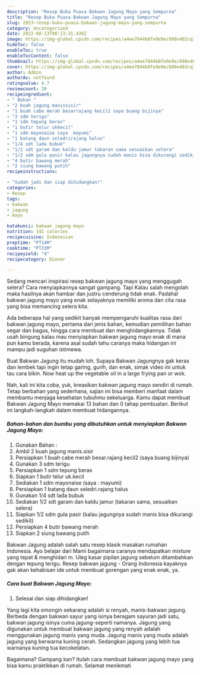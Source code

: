 ```yaml
---
description: "Resep Buka Puasa Bakwan Jagung Mayo yang Sempurna"
title: "Resep Buka Puasa Bakwan Jagung Mayo yang Sempurna"
slug: 2653-resep-buka-puasa-bakwan-jagung-mayo-yang-sempurna
category: Uncategorized
date: 2022-08-13T00:13:31.436Z
image: https://img-global.cpcdn.com/recipes/a4ee7844b8fe9e9e/680x482cq70/bakwan-jagung-mayo-foto-resep-utama.jpg
hideToc: false
enableToc: true
enableTocContent: false
thumbnail: https://img-global.cpcdn.com/recipes/a4ee7844b8fe9e9e/680x482cq70/bakwan-jagung-mayo-foto-resep-utama.jpg
cover: https://img-global.cpcdn.com/recipes/a4ee7844b8fe9e9e/680x482cq70/bakwan-jagung-mayo-foto-resep-utama.jpg
author: Admin
authorAv: notfound
ratingvalue: 4.7
reviewcount: 20
recipeingredient:
- " Bahan "
- "2 buah jagung manissisir"
- "1 buah cabe merah besarrajang kecil2 saya buang bijinya"
- "3 sdm terigu"
- "1 sdm tepung beras"
- "1 butir telur ukkecil"
- "1 sdm mayonaise saya  mayumi"
- "1 batang daun seledrirajang halus"
- "1/4 sdt lada bubuk"
- "1/2 sdt garam dan kaldu jamur takaran sama sesuaikan selera"
- "1/2 sdm gula pasir kalau jagungnya sudah manis bisa dikurangi sedikit"
- "4 butir bawang merah"
- "2 siung bawang putih"
recipeinstructions:

- "Sudah jadi dan siap dihidangkan!"
categories:
- Resep
tags:
- bakwan
- jagung
- mayo

katakunci: bakwan jagung mayo 
nutrition: 141 calories
recipecuisine: Indonesian
preptime: "PT14M"
cooktime: "PT33M"
recipeyield: "4"
recipecategory: Dinner

---
```



Sedang mencari inspirasi resep bakwan jagung mayo yang menggugah selera? Cara menyiapkannya sangat gampang. Tapi Kalau salah mengolah maka hasilnya akan hambar dan justru cenderung tidak enak. Padahal bakwan jagung mayo yang enak selayaknya memiliki aroma dan cita rasa yang bisa memancing selera kita.


Ada beberapa hal yang sedikit banyak mempengaruhi kualitas rasa dari bakwan jagung mayo, pertama dari jenis bahan, kemudian pemilihan bahan segar dan bagus, hingga cara membuat dan menghidangkannya. Tidak usah bingung kalau mau menyiapkan bakwan jagung mayo enak di mana pun kamu berada, karena asal sudah tahu caranya maka hidangan ini mampu jadi suguhan istimewa.

Buat Bakwan Jagung itu mudah loh. Supaya Bakwan Jagungnya gak keras dan lembek tapi ingin tetap garing, gurih, dan enak, simak video ini untuk tau cara bikin. Now heat up the vegetable oil in a large frying pan or wok.


Nah, kali ini kita coba, yuk, kreasikan bakwan jagung mayo sendiri di rumah. Tetap berbahan yang sederhana, sajian ini bisa memberi manfaat dalam membantu menjaga kesehatan tubuhmu sekeluarga. Kamu dapat membuat Bakwan Jagung Mayo memakai 13 bahan dan 0 tahap pembuatan. Berikut ini langkah-langkah dalam membuat hidangannya.

<!--inarticleads1-->

##### Bahan-bahan dan bumbu yang dibutuhkan untuk menyiapkan Bakwan Jagung Mayo:

1. Gunakan  Bahan :
1. Ambil 2 buah jagung manis.sisir
1. Persiapkan 1 buah cabe merah besar.rajang kecil2 (saya buang bijinya)
1. Gunakan 3 sdm terigu
1. Persiapkan 1 sdm tepung beras
1. Siapkan 1 butir telur uk.kecil
1. Sediakan 1 sdm mayonaise (saya : mayumi)
1. Persiapkan 1 batang daun seledri.rajang halus
1. Gunakan 1/4 sdt lada bubuk
1. Sediakan 1/2 sdt garam dan kaldu jamur (takaran sama, sesuaikan selera)
1. Siapkan 1/2 sdm gula pasir (kalau jagungnya sudah manis bisa dikurangi sedikit)
1. Persiapkan 4 butir bawang merah
1. Siapkan 2 siung bawang putih


Bakwan Jagung adalah salah satu resep klasik masakan rumahan Indonesia. Ayo belajar dari Mami bagaimana caranya mendapatkan mixture yang tepat &amp; menghidari m. Uleg kasar pipilan jagung sebelum ditambahkan dengan tepung terigu. Resep bakwan jagung - Orang Indonesia kayaknya gak akan kehabisan ide untuk membuat gorengan yang enak enak, ya. 

<!--inarticleads2-->

##### Cara buat Bakwan Jagung Mayo:


1. Selesai dan siap dihidangkan!

Yang lagi kita omongin sekarang adalah si renyah, manis-bakwan jagung. Berbeda dengan bakwan sayur yang isinya beragam sayuran jadi satu, bakwan jagung isinya cuma jagung-seperti namanya. Jagung yang digunakan untuk membuat bakwan jagung yang renyah adalah menggunakan jagung manis yang muda. Jagung manis yang muda adalah jagung yang berwarna kuning cerah. Sedangkan jagung yang lebih tua warnanya kuning tua kecokelatan. 

Bagaimana? Gampang kan? Itulah cara membuat bakwan jagung mayo yang bisa kamu praktikkan di rumah. Selamat menikmati
